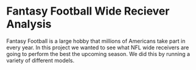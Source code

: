 # Fantasy Football Wide Reciever Analysis
Fantasy Football is a large hobby that millions of Americans take part in every year. In this project we wanted to see what NFL wide receivers are going to perform the best the upcoming season. We did this by running a variety of different models.
